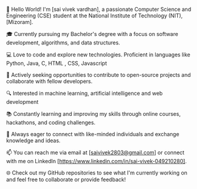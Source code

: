 👋 Hello World! I'm [sai vivek vardhan], a passionate Computer Science and Engineering (CSE) student at the National Institute of Technology (NIT), [Mizoram].

🎓 Currently pursuing my Bachelor's degree with a focus on software development, algorithms, and data structures.

💻 Love to code and explore new technologies. Proficient in languages like Python, Java, C, HTML , CSS, Javascript

🚀 Actively seeking opportunities to contribute to open-source projects and collaborate with fellow developers.

🔍 Interested in machine learning, artificial intelligence and web development

📚 Constantly learning and improving my skills through online courses, hackathons, and coding challenges.

🌟 Always eager to connect with like-minded individuals and exchange knowledge and ideas.

📫 You can reach me via email at [saivivek2803@gmail.com] or connect with me on LinkedIn [https://www.linkedin.com/in/sai-vivek-049210280].

🌐 Check out my GitHub repositories to see what I'm currently working on and feel free to collaborate or provide feedback!
